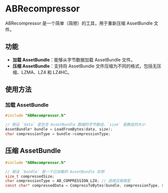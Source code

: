 # ABRecompressor

ABRecompressor 是一个简单（简陋）的工具，用于重新压缩 AssetBundle 文件。

## 功能

- **加载 AssetBundle**：能够从字节数据加载 AssetBundle 文件。
- **压缩 AssetBundle**：支持将 AssetBundle 文件压缩为不同的格式，包括无压缩、LZMA、LZ4 和 LZ4HC。

## 使用方法

### 加载 AssetBundle

```c
#include "ABRecompressor.h"

// 假设 `data` 是包含 AssetBundle 数据的字节数组，`size` 是数组的大小
AssetBundle* bundle = LoadFromBytes(data, size);
char compressionType = bundle->compressionType;
```

## 压缩 AssetBundle

```c
#include "ABRecompressor.h"

// 假设 `bundle` 是一个已加载的 AssetBundle 实例
size_t compressedSize;
char compressionType = AB_COMPRESSION_LZ4; // 选择压缩类型
const char* compressedData = CompressToBytes(bundle, compressionType, &compressedSize);
```